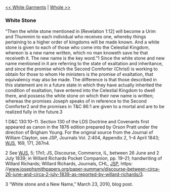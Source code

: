 [<< White Garments](White%20Garments)  |  [Whole >>](Whole)

### White Stone
“Then the white stone mentioned in [Revelation 1:12] will become a Urim and Thummim to each individual who receives one, whereby things pertaining to a higher order of kingdoms will be made known. And a white stone is given to each of those who come into the Celestial Kingdom, whereon is a new name written, which no man knoweth save he that receiveth it. The new name is the key word.”1 Since the white stone and new name mentioned in it are referring to the state of exaltation and inheritance, and since the promise which the Second Comforter (Christ) is working to obtain for those to whom He ministers is the promise of exaltation, that equivalency may also be made. The difference is that those described in this statement are in a future state in which they have actually inherited the condition of exaltation, have entered into the Celestial Kingdom to dwell there, and possess the white stone on which their new name is written; whereas the promises Joseph speaks of in reference to the Second Comforter2 and the promises in T&C 86:1 are given to a mortal and are to be realized fully in the future.3



1 D&C 130:10–11. Section 130 of the LDS Doctrine and Covenants first appeared as canon in the 1876 edition prepared by Orson Pratt under the direction of Brigham Young. For the original source from the Journal of William Clayton, see JSP, Journals Vol. 2:404, Appendix 2, 1–4 April 1843; [WJS](#), 169, 171, 267n4.


2 See [WJS](#), 5; 17n1; JS, Discourse, Commerce, IL, between 26 June and 2 July 1839; in Willard Richards Pocket Companion, pp. 19–21; handwriting of Willard Richards; Willard Richards, Journals, CHL, [JSP](#), https: //www.josephsmithpapers.org/paper-summary/discourse-between-circa-26-june-and-circa-2-july-1839-as-reported-by-willard-richards/3.


3 “White stone and a New Name,” March 23, 2010, blog post.